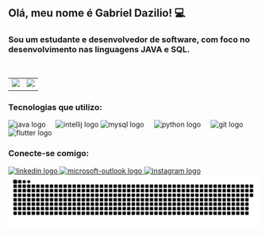 ## Olá, meu nome é Gabriel Dazilio! 💻

### Sou um estudante e desenvolvedor de software, com foco no desenvolvimento nas linguagens JAVA e SQL.

<br>

<div align="center">
  <table>
    <tr>
      <td>
        <a href="https://github.com/Dazilio-Gabriel">
          <img height="180em" src="https://github-readme-stats.vercel.app/api?username=Dazilio-Gabriel&show_icons=true&theme=monokai&include_all_commits=true&count_private=true"/>
        </a>
      </td>
      <td>
        <img height="180em" src="https://github-readme-stats.vercel.app/api/top-langs/?username=Dazilio-Gabriel&layout=compact&langs_count=7&theme=monokai"/>
      </td>
    </tr>
  </table>
</div>
  
### Tecnologias que utilizo:
<div align="left">
  <img src="https://cdn.jsdelivr.net/gh/devicons/devicon/icons/java/java-original.svg" height="40" alt="java logo"  />
  <img width="12" />
    <img src="https://cdn.jsdelivr.net/gh/devicons/devicon/icons/intellij/intellij-original.svg" height="40" alt="intellij logo"  />
  <img src="https://cdn.jsdelivr.net/gh/devicons/devicon/icons/mysql/mysql-original.svg" height="40" alt="mysql logo"  />
  <img width="12" />
  <img src="https://cdn.jsdelivr.net/gh/devicons/devicon/icons/python/python-original.svg" height="40" alt="python logo"  />
  <img width="12" />
  <img src="https://cdn.jsdelivr.net/gh/devicons/devicon/icons/git/git-plain.svg" height="40" alt="git logo"  />
  <img width="12" />
  <img src="https://cdn.jsdelivr.net/gh/devicons/devicon/icons/flutter/flutter-original.svg" height="40" alt="flutter logo"  />
  <img width="12" />

</div>

### Conecte-se comigo:

<div align="left">
  <a href="https://www.linkedin.com/in/gabriel-dazilio-fanchiotti-4253a2265/" target="_blank">
    <img src="https://raw.githubusercontent.com/maurodesouza/profile-readme-generator/master/src/assets/icons/social/linkedin/default.svg" width="52" height="40" alt="linkedin logo"  />
  </a>
  <a href="mailto:SEU-EMAIL-AQUI@outlook.com" target="_blank"> <img src="https://raw.githubusercontent.com/maurodesouza/profile-readme-generator/master/src/assets/icons/social/microsoft-outlook/default.svg" width="52" height="40" alt="microsoft-outlook logo" />
  </a>
  <a href="#" target="_blank"> <img src="https://raw.githubusercontent.com/maurodesouza/profile-readme-generator/master/src/assets/icons/social/instagram/default.svg" width="52" height="40" alt="instagram logo"  />
  </a>
</div>

<img src="https://raw.githubusercontent.com/Dazilio-Gabriel/Dazilio-Gabriel/output/snake.svg" alt="Snake animation" />
